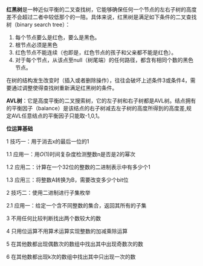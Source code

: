 **红黑树**是一种近似平衡的二叉查找树，它能够确保任何一个节点的左右子树的高度差不会超过二者中较低那个的一陪。具体来说，红黑树是满足如下条件的二叉查找树（binary search tree）：

1. 每个节点要么是红色，要么是黑色。
2. 根节点必须是黑色
3. 红色节点不能连续（也即是，红色节点的孩子和父亲都不能是红色）。
4. 对于每个节点，从该点至null（树尾端）的任何路径，都含有相同个数的黑色节点。

在树的结构发生改变时（插入或者删除操作），往往会破坏上述条件3或条件4，需要通过调整使得查找树重新满足红黑树的条件。

**AVL树**：它是高度平衡的二叉搜索树，它的左子树和右子树都是AVL树。结点拥有的平衡因子（balance）是该结点的右子树减去左子树的高度所得到的高度差,规定AVL任意结点的平衡因子只能取-1,0,1。

**位运算基础**

1 技巧一：用于消去x的最后一位的1

1.1 应用一：用$O(1)$时间复杂度检测整数n是否是2的幂次

1.2 应用二：计算在一个32位的整数的二进制表示中有多少个1

1.3 应用三：将整数A转换为B，需要改变多少个bit位

2 技巧二：使用二进制进行子集枚举

2.1 应用一：给定一个含不同整数的集合，返回其所有的子集

3 不用任何比较判断找出两个数较大的数

4 只用位运算不用算术运算实现整数的加减乘除运算

5 在其他数都出现偶数次的数组中找出其中出现奇数次的数

6 在其他数都出现k次的数组中找出其中只出现一次的数